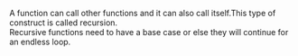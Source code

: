 A function can call other functions and it can also call itself.This type of construct is called recursion.
<br>
Recursive functions need to have a base case or else they will continue for an endless loop.